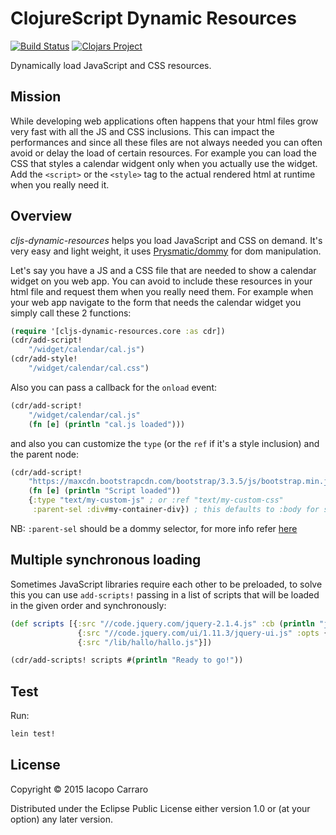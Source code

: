 # ClojureScript Dynamic Resources
[![Build Status](https://travis-ci.org/bago2k4/cljs-dynamic-resources.svg?branch=master)](https://travis-ci.org/bago2k4/cljs-dynamic-resources)
[![Clojars Project](http://clojars.org/org.clojure.bago/cljs-dynamic-resources/latest-version.svg)](http://clojars.org/org.clojure.bago/cljs-dynamic-resources)

Dynamically load JavaScript and CSS resources.

## Mission

While developing web applications often happens that your html files grow very fast with all the JS and CSS inclusions.
This can impact the performances and since all these files are not always needed you can often avoid or delay the load of certain resources.
For example you can load the CSS that styles a calendar widgent only when you actually use the widget.
Add the `<script>` or the `<style>` tag to the actual rendered html at runtime when you really need it.

## Overview

*cljs-dynamic-resources* helps you load JavaScript and CSS on demand. It's very easy and light weight, it uses [Prysmatic/dommy](https://github.com/Prismatic/dommy) for dom manipulation.

Let's say you have a JS and a CSS file that are needed to show a calendar widget on you web app.
You can avoid to include these resources in your html file and request them when you really need them.
For example when your web app navigate to the form that needs the calendar widget you simply call these 2 functions:

```clojure
(require '[cljs-dynamic-resources.core :as cdr])
(cdr/add-script!
    "/widget/calendar/cal.js")
(cdr/add-style!
    "/widget/calendar/cal.css")
```

Also you can pass a callback for the `onload` event:

```clojure
(cdr/add-script!
    "/widget/calendar/cal.js"
    (fn [e] (println "cal.js loaded")))
```

and also you can customize the `type` (or the `ref` if it's a style inclusion) and the parent node:

```clojure
(cdr/add-script!
    "https://maxcdn.bootstrapcdn.com/bootstrap/3.3.5/js/bootstrap.min.js"
    (fn [e] (println "Script loaded"))
    {:type "text/my-custom-js" ; or :ref "text/my-custom-css"
     :parent-sel :div#my-container-div}) ; this defaults to :body for scripts and to :head for styles
```

NB: `:parent-sel` should be a dommy selector, for more info refer [here](https://github.com/Prismatic/dommy)

## Multiple synchronous loading

Sometimes JavaScript libraries require each other to be preloaded, to solve this you can use `add-scripts!` passing in a list of scripts that will be loaded in the given order and synchronously:

```clojure
(def scripts [{:src "//code.jquery.com/jquery-2.1.4.js" :cb (println "jquery-2.1.4.js loaded") :opts {:parent-sel :div.scripts-container}}
               {:src "//code.jquery.com/ui/1.11.3/jquery-ui.js" :opts {:parent-sel :div.scripts-container}}
               {:src "/lib/hallo/hallo.js"}])

(cdr/add-scripts! scripts #(println "Ready to go!"))
```

## Test

Run:

```clojure
lein test!
```

## License

Copyright © 2015 Iacopo Carraro

Distributed under the Eclipse Public License either version 1.0 or (at your option) any later version.
